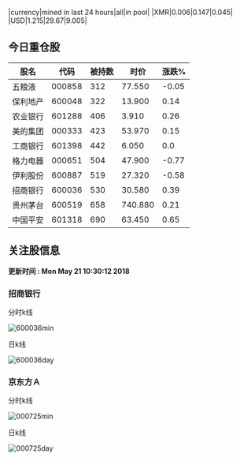 |currency|mined in last 24 hours|all|in pool|
|XMR|0.006|0.147|0.045|
|USD|1.215|29.67|9.005|

## 今日重仓股 

|股名|代码|被持数|时价|涨跌%|
|---|---|---|---|---|
|五粮液|000858|312|77.550|-0.05|
|保利地产|600048|322|13.900|0.14|
|农业银行|601288|406|3.910|0.26|
|美的集团|000333|423|53.970|0.15|
|工商银行|601398|442|6.050|0.0|
|格力电器|000651|504|47.900|-0.77|
|伊利股份|600887|519|27.320|-0.58|
|招商银行|600036|530|30.580|0.39|
|贵州茅台|600519|658|740.880|0.21|
|中国平安|601318|690|63.450|0.65|

## 关注股信息
**更新时间 : Mon May 21 10:30:12 2018**
### 招商银行 
分时k线

![600036min](http://image.sinajs.cn/newchart/min/n/sh600036.gif)

日k线

![600036day](http://image.sinajs.cn/newchart/daily/n/sh600036.gif)

### 京东方Ａ 
分时k线

![000725min](http://image.sinajs.cn/newchart/min/n/sz000725.gif)

日k线

![000725day](http://image.sinajs.cn/newchart/daily/n/sz000725.gif)
